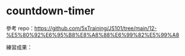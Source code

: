 # countdown-timer

參考 repo：https://github.com/5xTraining/JS101/tree/main/12-%E5%80%92%E6%95%B8%E8%A8%88%E6%99%82%E5%99%A8

練習成果：
